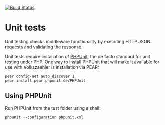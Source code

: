[![Build Status](https://travis-ci.org/andig/volkszaehler.org.png?branch=travis-aggregate)](https://travis-ci.org/andig/volkszaehler.org)

# Unit tests

Unit testing checks middleware functionality by executing HTTP JSON requests and validating the response.

Unit tests require installation of [PHPUnit](http://phpunit.de/manual/current/en/installation.html), the de facto standard for unit testing under PHP.
One way to install PHPUnit that will make it available for use with Volkszaehler is installation via PEAR:

    pear config-set auto_discover 1 
    pear install pear.phpunit.de/PHPUnit

## Using PHPUnit

Run PHPUnit from the test folder using a shell:

    phpunit --configuration phpunit.xml
